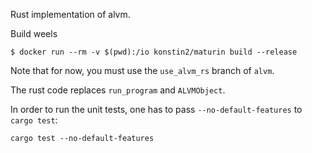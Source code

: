 Rust implementation of alvm.


Build weels

```
$ docker run --rm -v $(pwd):/io konstin2/maturin build --release

```

Note that for now, you must use the `use_alvm_rs` branch of `alvm`.

The rust code replaces `run_program` and `ALVMObject`.

In order to run the unit tests, one has to pass `--no-default-features` to `cargo test`:

```
cargo test --no-default-features
```
